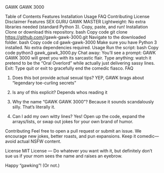 GAWK GAWK 3000

Table of Contents
Features
Installation
Usage
FAQ
Contributing
License
Disclaimer
Features
SEX GURU GAWK MASTER
Lightweight: No extra libraries needed (standard Python 3). Copy, paste, and run!
Installation
Clone or download this repository.
bash
Copy code
git clone https://github.com/<YourUsername>/gawk-gawk-3000.git
Navigate to the downloaded folder.
bash
Copy code
cd gawk-gawk-3000
Make sure you have Python 3 installed. No extra dependencies required.
Usage
Run the script:
bash
Copy code
python3 gawk_gawk_3000.py
Chat away:
You’ll see a prompt: GAWK GAWK 3000 will greet you with its sarcastic flair.
Type anything: watch it pretend to be the “Oral Overlord” while actually just delivering sassy lines.
Exit:
Type quit or exit to gracefully end the comedic fiasco.
FAQ
1. Does this bot provide actual sexual tips?
YEP, GAWK brags about “legendary toe-curling secrets”

3. Is any of this explicit?
Depends whos reading it

5. Why the name “GAWK GAWK 3000”?
Because it sounds scandalously silly. That’s literally it.

6. Can I add my own witty lines?
Yes! Open up the code, expand the arrays/lists, or swap out jokes for your own brand of humor.

Contributing
Feel free to open a pull request or submit an issue. We encourage new jokes, better roasts, and pun expansions. Keep it comedic—avoid actual NSFW content.

License
MIT License — Do whatever you want with it, but definitely don’t sue us if your mom sees the name and raises an eyebrow.

Happy “gawking”! (Or not.)
